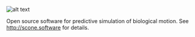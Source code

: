 ![alt text](https://github.com/opensim-org/SCONE/blob/master/resources/ui/scone_splash.png "SCONE")

Open source software for predictive simulation of biological motion. See http://scone.software for details.
